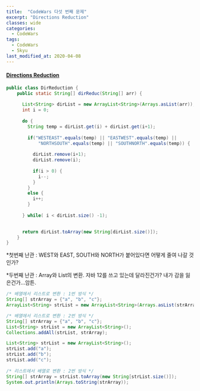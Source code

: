 ```yaml
---
title:  "CodeWars 다섯 번째 문제"
excerpt: "Directions Reduction"
classes: wide
categories:
  - CodeWars
tags:
  - CodeWars
  - 5kyu
last_modified_at: 2020-04-08
---
```


#### [Directions Reduction](https://www.codewars.com/kata/550f22f4d758534c1100025a)

```java
public class DirReduction {
    public static String[] dirReduc(String[] arr) {
        
      List<String> dirList = new ArrayList<String>(Arrays.asList(arr));
      int i = 0;
      
      do {
        String temp = dirList.get(i) + dirList.get(i+1);
        
        if("WESTEAST".equals(temp) || "EASTWEST".equals(temp) ||
            "NORTHSOUTH".equals(temp) || "SOUTHNORTH".equals(temp)) {
          
          dirList.remove(i+1);
          dirList.remove(i);
          
          if(i > 0) {
            i--;
          }
        }
        else {
          i++;
        }
        
      } while( i < dirList.size() -1);   
      

      return dirList.toArray(new String[dirList.size()]);
    }
}
```



*첫번째 난관 : WEST와 EAST, SOUTH와 NORTH가 붙어있다면 어떻게 줄여 나갈 것인가?

*두번째 난관 : Array와 List의 변환. 자바 12를 쓰고 있는데 달라진건가? 내가 감을 잃은건가...암튼.

```java
/* 배열에서 리스트로 변환 : 1번 방식 */
String[] strArray = {"a", "b", "c"};
ArrayList<String> strList = new ArrayList<String>(Arrays.asList(strArray));

/* 배열에서 리스트로 변환 : 2번 방식 */
String[] strArray = {"a", "b", "c"};
List<String> strList = new ArrayList<String>();
Collections.addAll(strList, strArray);

List<String> strList = new ArrayList<String>();
strList.add("a");
strList.add("b");
strList.add("c");
 
/* 리스트에서 배열로 변환 : 2번 방식 */
String[] strArray = strList.toArray(new String[strList.size()]);
System.out.println(Arrays.toString(strArray));
```


